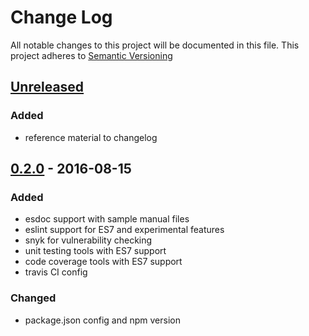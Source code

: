 # Change Log
All notable changes to this project will be documented in this file.
This project adheres to [Semantic Versioning](http://semver.org/)

<!--
- List releases in reverse-chronological order (newest on top).
- Write all dates in YYYY-MM-DD format. (Example: 2012-06-02 for June 2nd, 2012.)
- It’s international, sensible, and language-independent.

- Group changes to describe their impact on the project, as follows:
### Added for new features.
### Changed for changes in existing functionality.
### Deprecated for once-stable features removed in upcoming releases.
### Removed for deprecated features removed in this release.
### Fixed for any bug fixes.
### Security to invite users to upgrade in case of vulnerabilities.
-->

## [Unreleased]
### Added
- reference material to changelog

## [0.2.0] - 2016-08-15
### Added
- esdoc support with sample manual files
- eslint support for ES7 and experimental features
- snyk for vulnerability checking
- unit testing tools with ES7 support
- code coverage tools with ES7 support
- travis CI config
### Changed
- package.json config and npm version

[Unreleased]: https://github.com/michaelmitchell/patmos/compare/0.2.0...HEAD
[0.2.0]: https://github.com/michaelmitchell/patmos/compare/0.1.1...0.2.0
